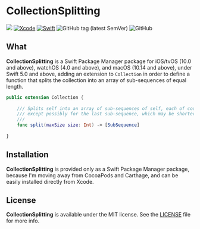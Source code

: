 # CollectionSplitting
![](https://img.shields.io/badge/platforms-iOS%2010%20%7C%20tvOS%2010%20%7C%20watchOS%204%20%7C%20macOS%2010.14-red)
[![Xcode](https://img.shields.io/badge/Xcode-11-blueviolet.svg)](https://developer.apple.com/xcode)
[![Swift](https://img.shields.io/badge/Swift-5.0-orange.svg)](https://swift.org)
![GitHub tag (latest SemVer)](https://img.shields.io/github/v/tag/wltrup/CollectionSplitting)
![GitHub](https://img.shields.io/github/license/wltrup/CollectionSplitting)

## What

**CollectionSplitting** is a Swift Package Manager package for iOS/tvOS (10.0 and above), watchOS (4.0 and above), and macOS (10.14 and above), under Swift 5.0 and above, adding an extension to `Collection` in order to define a function that splits the collection into an array of sub-sequences of equal length. 

```swift
public extension Collection {
    
    /// Splits self into an array of sub-sequences of self, each of count `maxSize`,
    /// except possibly for the last sub-sequence, which may be shorter.
    ///
    func split(maxSize size: Int) -> [SubSequence]
    
}
```

## Installation

**CollectionSplitting** is provided only as a Swift Package Manager package, because I'm moving away from CocoaPods and Carthage, and can be easily installed directly from Xcode.

## License

**CollectionSplitting** is available under the MIT license. See the [LICENSE](./LICENSE) file for more info.
